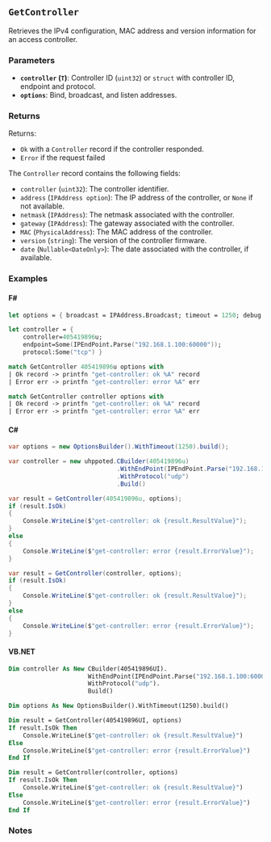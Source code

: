 ## `GetController`

Retrieves the IPv4 configuration, MAC address and version information for an access controller.

### Parameters
- **`controller` (`T`)**: Controller ID (`uint32`) or `struct` with controller ID, endpoint and protocol.
- **`options`**: Bind, broadcast, and listen addresses.

### Returns

Returns:
- `Ok` with a `Controller` record if the controller responded.
- `Error` if the request failed

The `Controller` record contains the following fields:
  - `controller` (`uint32`): The controller identifier.
  - `address` (`IPAddress option`): The IP address of the controller, or `None` if not available.
  - `netmask` (`IPAddress`): The netmask associated with the controller.
  - `gateway` (`IPAddress`): The gateway associated with the controller.
  - `MAC` (`PhysicalAddress`): The MAC address of the controller.
  - `version` (`string`): The version of the controller firmware.
  - `date` (`Nullable<DateOnly>`): The date associated with the controller, if available.

### Examples

#### F#
```fsharp
let options = { broadcast = IPAddress.Broadcast; timeout = 1250; debug = true }

let controller = { 
    controller=405419896u; 
    endpoint=Some(IPEndPoint.Parse("192.168.1.100:60000")); 
    protocol:Some("tcp") }

match GetController 405419896u options with
| Ok record -> printfn "get-controller: ok %A" record
| Error err -> printfn "get-controller: error %A" err

match GetController controller options with
| Ok record -> printfn "get-controller: ok %A" record
| Error err -> printfn "get-controller: error %A" err
```

#### C#
```csharp
var options = new OptionsBuilder().WithTimeout(1250).build();

var controller = new uhppoted.CBuilder(405419896u)
                              .WithEndPoint(IPEndPoint.Parse("192.168.1.100:60000"))
                              .WithProtocol("udp")
                              .Build()

var result = GetController(405419896u, options);
if (result.IsOk)
{
    Console.WriteLine($"get-controller: ok {result.ResultValue}");
}
else
{
    Console.WriteLine($"get-controller: error {result.ErrorValue}");
}

var result = GetController(controller, options);
if (result.IsOk)
{
    Console.WriteLine($"get-controller: ok {result.ResultValue}");
}
else
{
    Console.WriteLine($"get-controller: error {result.ErrorValue}");
}
```

#### VB.NET
```vb
Dim controller As New CBuilder(405419896UI).
                      WithEndPoint(IPEndPoint.Parse("192.168.1.100:60000")).
                      WithProtocol("udp").
                      Build()

Dim options As New OptionsBuilder().WithTimeout(1250).build()

Dim result = GetController(405419896UI, options)
If result.IsOk Then
    Console.WriteLine($"get-controller: ok {result.ResultValue}")
Else
    Console.WriteLine($"get-controller: error {result.ErrorValue}")
End If

Dim result = GetController(controller, options)
If result.IsOk Then
    Console.WriteLine($"get-controller: ok {result.ResultValue}")
Else
    Console.WriteLine($"get-controller: error {result.ErrorValue}")
End If
```

### Notes

